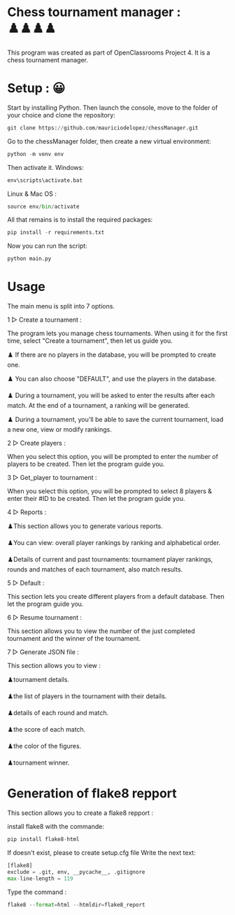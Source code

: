 # Chess tournament manager : ♟️♟️♟️♟️
This program was created as part of OpenClassrooms Project 4. It is a chess tournament manager.

# Setup : 😀
Start by installing Python. Then launch the console, move to the folder of your choice and clone the repository:

```python
git clone https://github.com/mauriciodelopez/chessManager.git
```

Go to the chessManager folder, then create a new virtual environment:

```python
python -m venv env
```

Then activate it. Windows:

```python
env\scripts\activate.bat
```

Linux & Mac OS :

```python
source env/bin/activate
```

All that remains is to install the required packages:

```python
pip install -r requirements.txt
```

Now you can run the script:

```python
python main.py
```

# Usage
The main menu is split into 7 options.

1 ▻ Create a tournament :

The program lets you manage chess tournaments. When using it for the first time, select "Create a tournament", then let us guide you.

♟️ If there are no players in the database, you will be prompted to create one.

♟️ You can also choose "DEFAULT", and use the players in the database. 

♟️ During a tournament, you will be asked to enter the results after each match. At the end of a tournament, a ranking will be generated.

♟️ During a tournament, you'll be able to save the current tournament, load a new one, view or modify rankings.

2 ▻ Create players :

When you select this option, you will be prompted to enter the number of players to be created.
Then let the program guide you.

3 ▻ Get_player to tournament :

When you select this option, you will be prompted to select 8 players & enter their #ID to be created.
Then let the program guide you.

4 ▻ Reports :

♟️This section allows you to generate various reports.

♟️You can view: overall player rankings by ranking and alphabetical order.

♟️Details of current and past tournaments: tournament player rankings, rounds and matches of each tournament, also match results.

5 ▻ Default :

This section lets you create different players from a default database.
Then let the program guide you.

6 ▻ Resume tournament :

This section allows you to view the number of the just completed tournament and the winner of the tournament.

7 ▻ Generate JSON file :

This section allows you to view :

♟️tournament details.

♟️the list of players in the tournament with their details.

♟️details of each round and match.

♟️the score of each match.

♟️the color of the figures.

♟️tournament winner.

# Generation of flake8 repport

This section allows you to create a flake8 repport :

install flake8 with the commande:

```python
pip install flake8-html
```

If doesn't exist, please to create setup.cfg file
Write the next text:

```python
[flake8]
exclude = .git, env, __pycache__, .gitignore
max-line-length = 119
```
Type the command : 

```python
flake8 --format=html --htmldir=flake8_report
```






